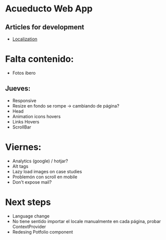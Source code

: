 # Acueducto Web App

## Articles for development
- [Localization](https://medium.com/@isaachinman/creating-localised-nextjs-apps-with-next-i18next-f01d5e610307)

# Falta contenido:
- Fotos ibero

## Jueves: 
- Responsive
- Resize en fondo se rompe -> cambiando de página?
- Head
- Animation icons hovers
- Links Hovers
- ScrollBar

# Viernes:
- Analytics (google) / hotjar? 
- Alt tags
- Lazy load images on case studies
- Problemón con scroll en mobile 
- Don't expose mail?

# Next steps
- Language change
- No tiene sentido importar el locale manualmente en cada página, probar ContextProvider
- Redesing Potfolio component
